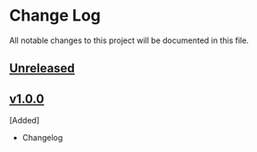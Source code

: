 # Change Log
All notable changes to this project will be documented in this file.

## [Unreleased]

## [v1.0.0]
[Added]
- Changelog

[Unreleased]: https://github.com/CESNET/proxystatistics-simplesamlphp-module/tree/master
[v1.0.0]: https://github.com/CESNET/proxystatistics-simplesamlphp-module/tree/v1.0.0
